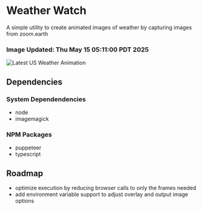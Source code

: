 # Weather Watch

A simple utility to create animated images of weather by capturing images from zoom.earth

### Image Updated: Thu May 15 05:11:00 PDT 2025

![Latest US Weather Animation](animations/2025-05-15.webp)

## Dependencies
### System Dependendencies
* node
* imagemagick
### NPM Packages
* puppeteer
* typescript

## Roadmap
* optimize execution by reducing browser calls to only the frames needed
* add environment variable support to adjust overlay and output image options
